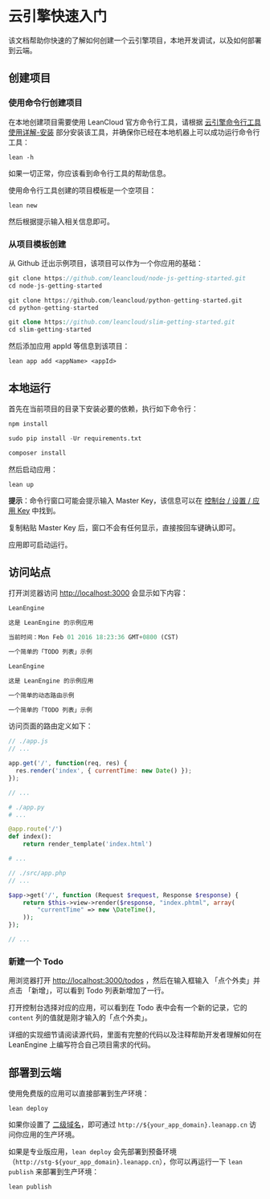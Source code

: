 # 云引擎快速入门

该文档帮助你快速的了解如何创建一个云引擎项目，本地开发调试，以及如何部署到云端。

## 创建项目

### 使用命令行创建项目

在本地创建项目需要使用 LeanCloud 官方命令行工具，请根据 [云引擎命令行工具使用详解-安装](https://leancloud.cn/docs/leanengine_cli.html#安装) 部分安装该工具，并确保你已经在本地机器上可以成功运行命令行工具：

```
lean -h
```
如果一切正常，你应该看到命令行工具的帮助信息。

使用命令行工具创建的项目模板是一个空项目：

```
lean new
```
然后根据提示输入相关信息即可。

### 从项目模板创建

从 Github 迁出示例项目，该项目可以作为一个你应用的基础：

```javascript
git clone https://github.com/leancloud/node-js-getting-started.git
cd node-js-getting-started
```
```python
git clone https://github.com/leancloud/python-getting-started.git
cd python-getting-started
```
```php
git clone https://github.com/leancloud/slim-getting-started.git
cd slim-getting-started
```

然后添加应用 appId 等信息到该项目：

```
lean app add <appName> <appId>
```

## 本地运行

首先在当前项目的目录下安装必要的依赖，执行如下命令行：

```javascript
npm install
```
```python
sudo pip install -Ur requirements.txt
```
```php
composer install
```

然后启动应用：

```
lean up
```


**提示**：命令行窗口可能会提示输入 Master Key，该信息可以在 [控制台 / 设置 / 应用 Key](/app.html?appid=#/key) 中找到。

<div class="callout callout-info">复制粘贴 Master Key 后，窗口不会有任何显示，直接按回车键确认即可。</div>

应用即可启动运行。

## 访问站点

打开浏览器访问 <http://localhost:3000> 会显示如下内容：

```javascript
LeanEngine

这是 LeanEngine 的示例应用

当前时间：Mon Feb 01 2016 18:23:36 GMT+0800 (CST)

一个简单的「TODO 列表」示例
```
```python
LeanEngine

这是 LeanEngine 的示例应用

一个简单的动态路由示例

一个简单的「TODO 列表」示例
```

访问页面的路由定义如下：

```javascript
// ./app.js
// ...

app.get('/', function(req, res) {
  res.render('index', { currentTime: new Date() });
});

// ...
```
```python
# ./app.py
# ...

@app.route('/')
def index():
    return render_template('index.html')

# ...
```
```php
// ./src/app.php
// ...

$app->get('/', function (Request $request, Response $response) {
    return $this->view->render($response, "index.phtml", array(
        "currentTime" => new \DateTime(),
    ));
});

// ...
```

### 新建一个 Todo

用浏览器打开 <http://localhost:3000/todos> ，然后在输入框输入 「点个外卖」并点击 「新增」，可以看到 Todo 列表新增加了一行。

打开控制台选择对应的应用，可以看到在 Todo 表中会有一个新的记录，它的 `content` 列的值就是刚才输入的「点个外卖」。

详细的实现细节请阅读源代码，里面有完整的代码以及注释帮助开发者理解如何在 LeanEngine 上编写符合自己项目需求的代码。

## 部署到云端

使用免费版的应用可以直接部署到生产环境：

```
lean deploy
```

如果你设置了 [二级域名](leanengine_webhosting_guide-node.html#设置域名)，即可通过 `http://${your_app_domain}.leanapp.cn` 访问你应用的生产环境。

如果是专业版应用，`lean deploy` 会先部署到预备环境（`http://stg-${your_app_domain}.leanapp.cn`），你可以再运行一下 `lean publish` 来部署到生产环境：

```
lean publish
```
